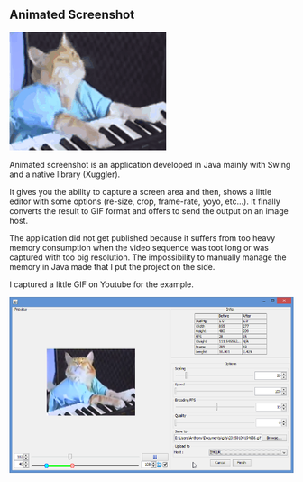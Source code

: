 ## Animated Screenshot

![main_image](/public/images/keyboard_cat.gif)

Animated screenshot is an application developed in Java mainly with Swing and a native library (Xuggler).

It gives you the ability to capture a screen area and then, shows a little editor with some options (re-size, crop, frame-rate, yoyo, etc...). It finally converts the result to GIF format and offers to send the output on an image host.

The application did not get published because it suffers from too heavy memory consumption when the video sequence was toot long or was captured with too big resolution.
The impossibility to manually manage the memory in Java made that I put the project on the side.

I captured a little GIF on Youtube for the example. 

![ui](/public/images/animated_shot.png)